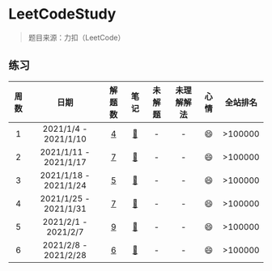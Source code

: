 # LeetCodeStudy
> 题目来源：力扣（LeetCode）
## 练习
|周数|日期|解题数|笔记|未解题|未理解解法|心情|全站排名|
|:-:|:-:|:-:|:-:|:-:|:-:|:-:|:-:|
|1|2021/1/4 - 2021/1/10| [4](https://github.com/caolei1993/leetCodeStudy/tree/master/src/main/java/com/exercise/week_001) |[:page_with_curl:](https://github.com/caolei1993/leetCodeStudy/blob/master/src/main/java/com/exercise/week_001/note.md) | - | - |:smile:|>100000|
|2|2021/1/11 - 2021/1/17| [7](https://github.com/caolei1993/leetCodeStudy/tree/master/src/main/java/com/exercise/week_002) |[:page_with_curl:](https://github.com/caolei1993/leetCodeStudy/blob/master/src/main/java/com/exercise/week_002/note.md) | - | - |:smile:|>100000|
|3|2021/1/18 - 2021/1/24| [5](https://github.com/caolei1993/leetCodeStudy/tree/master/src/main/java/com/exercise/week_003) |[:page_with_curl:](https://github.com/caolei1993/leetCodeStudy/blob/master/src/main/java/com/exercise/week_003/note.md) | - | - |:smile:|>100000|
|4|2021/1/25 - 2021/1/31| [7](https://github.com/caolei1993/leetCodeStudy/tree/master/src/main/java/com/exercise/week_004) |[:page_with_curl:](https://github.com/caolei1993/leetCodeStudy/blob/master/src/main/java/com/exercise/week_004/note.md) | - | - |:smile:|>100000|
|5|2021/2/1 - 2021/2/7| [9](https://github.com/caolei1993/leetCodeStudy/tree/master/src/main/java/com/exercise/week_005) |[:page_with_curl:](https://github.com/caolei1993/leetCodeStudy/blob/master/src/main/java/com/exercise/week_005/note.md) | - | - |:smile:|>100000|
|6|2021/2/8 - 2021/2/28| [6](https://github.com/caolei1993/leetCodeStudy/tree/master/src/main/java/com/exercise/week_006) |[:page_with_curl:](https://github.com/caolei1993/leetCodeStudy/blob/master/src/main/java/com/exercise/week_006/note.md) | - | - |:smile:|>100000|
